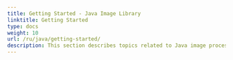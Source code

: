 ```yaml
---
title: Getting Started - Java Image Library
linktitle: Getting Started
type: docs
weight: 10
url: /ru/java/getting-started/
description: This section describes topics related to Java image processing library that includes product overview, supported file formats, features, installation and how to run the examples.
---
```

